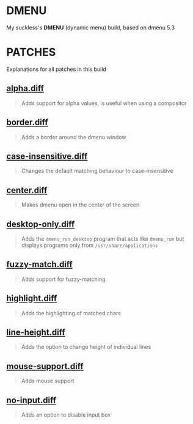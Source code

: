 # **DMENU**
My suckless's **DMENU** (dynamic menu) build, based on dmenu 5.3

# **PATCHES**
Explanations for all patches in this build

## [alpha.diff](https://tools.suckless.org/dmenu/patches/alpha/)
> Adds support for alpha values, is useful when using a compositor

## [border.diff](https://tools.suckless.org/dmenu/patches/border/)
> Adds a border around the dmenu window 

## [case-insensitive.diff](https://tools.suckless.org/dmenu/patches/case-insensitive/)
> Changes the default matching behaviour to case-insensitive

## [center.diff](https://tools.suckless.org/dmenu/patches/center/)
> Makes dmenu open in the center of the screen

## [desktop-only.diff](https://tools.suckless.org/dmenu/patches/desktoponly/)
> Adds the `dmenu_run_desktop` program that acts like `dmenu_run` but displays programs only from `/usr/share/applications`

## [fuzzy-match.diff](https://tools.suckless.org/dmenu/patches/fuzzymatch/)
> Adds support for fuzzy-matching

## [highlight.diff](https://tools.suckless.org/dmenu/patches/highlight/)
> Adds the highlighting of matched chars

## [line-height.diff](https://tools.suckless.org/dmenu/patches/line-height/)
> Adds the option to change height of individual lines

## [mouse-support.diff](https://tools.suckless.org/dmenu/patches/mouse-support/)
> Adds mouse support

## [no-input.diff](https://tools.suckless.org/dmenu/patches/no-input/)
> Adds an option to disable input box
